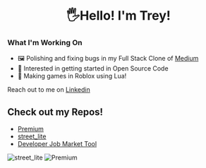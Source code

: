<h1 align="center">🖐️Hello! I'm Trey!</h1>

### What I'm Working On
- 🖼️ Polishing and fixing bugs in my Full Stack Clone of <a href="https://medium-clone-gufm.onrender.com" target="blank">Medium</a> 
- 📖 Interested in getting started in Open Source Code
- 🎲 Making games in Roblox using Lua!

Reach out to me on <a href="https://www.linkedin.com/in/trey-pisano-1377a6227" target="blank">Linkedin</a> 

## Check out my Repos!
- [Premium](https://github.com/treypisano/Medium-clone-1-)
- [street_lite](https://github.com/treypisano/Street-Lite)
- [Developer Job Market Tool](https://github.com/treypisano/developer-job-market)

![street_lite](https://github.com/treypisano/treypisano/assets/126501514/4d45f2fa-ce8f-467c-9640-68ed5946abdb)
![Premium](https://github.com/treypisano/treypisano/assets/126501514/84d45482-6acf-4d37-93b7-5ebac37f5aca)

